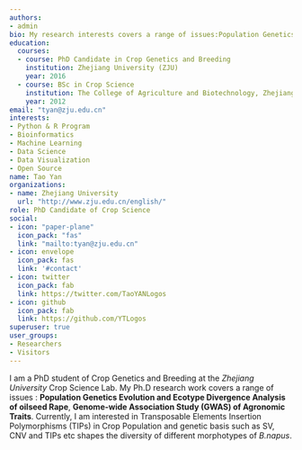 ```yaml
---
authors:
- admin
bio: My research interests covers a range of issues:Population Genetics Evolution and Ecotype Divergence Analysis of oilseed Rape, Genome-wide Association Study (GWAS) of Agronomic Traits.
education:
  courses:
  - course: PhD Candidate in Crop Genetics and Breeding
    institution: Zhejiang University (ZJU)
    year: 2016
  - course: BSc in Crop Science
    institution: The College of Agriculture and Biotechnology, Zhejiang University (ZJU)
    year: 2012
email: "tyan@zju.edu.cn"
interests:
- Python & R Program
- Bioinformatics
- Machine Learning
- Data Science
- Data Visualization
- Open Source
name: Tao Yan
organizations:
- name: Zhejiang University
  url: "http://www.zju.edu.cn/english/"
role: PhD Candidate of Crop Science
social:
- icon: "paper-plane"
  icon_pack: "fas"
  link: "mailto:tyan@zju.edu.cn"  
- icon: envelope
  icon_pack: fas
  link: '#contact'
- icon: twitter
  icon_pack: fab
  link: https://twitter.com/TaoYANLogos
- icon: github
  icon_pack: fab
  link: https://github.com/YTLogos
superuser: true
user_groups:
- Researchers
- Visitors
---
```


I am a PhD student of Crop Genetics and Breeding at the *Zhejiang University* Crop Science Lab. My Ph.D research work covers a range of issues : **Population Genetics Evolution and Ecotype Divergence Analysis of oilseed Rape**, **Genome-wide Association Study (GWAS) of Agronomic Traits**. Currently, I am interested in Transposable Elements Insertion Polymorphisms (TIPs) in Crop Population and genetic basis such as SV, CNV and TIPs etc shapes the diversity of different morphotypes of *B.napus*.
